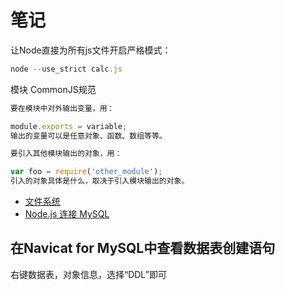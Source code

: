 # 笔记

让Node直接为所有js文件开启严格模式：

```js
node --use_strict calc.js
```

模块
CommonJS规范

```js
要在模块中对外输出变量，用：

module.exports = variable;
输出的变量可以是任意对象、函数、数组等等。

要引入其他模块输出的对象，用：

var foo = require('other_module');
引入的对象具体是什么，取决于引入模块输出的对象。
```

- [文件系统](http://nodejs.cn/api/fs.html)
- [Node.js 连接 MySQL](http://www.runoob.com/nodejs/nodejs-mysql.html)

## 在Navicat for MySQL中查看数据表创建语句

右键数据表，对象信息，选择“DDL”即可